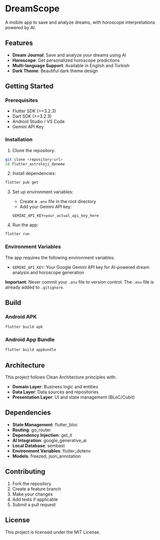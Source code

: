 # DreamScope

A mobile app to save and analyze dreams, with horoscope interpretations powered by AI.

## Features

- **Dream Journal**: Save and analyze your dreams using AI
- **Horoscope**: Get personalized horoscope predictions
- **Multi-language Support**: Available in English and Turkish
- **Dark Theme**: Beautiful dark theme design

## Getting Started

### Prerequisites

- Flutter SDK (>=3.2.3)
- Dart SDK (>=3.2.3)
- Android Studio / VS Code
- Gemini API Key

### Installation

1. Clone the repository:
```bash
git clone <repository-url>
cd flutter_astroloji_deneme
```

2. Install dependencies:
```bash
flutter pub get
```

3. Set up environment variables:
   - Create a `.env` file in the root directory
   - Add your Gemini API key:
   ```
   GEMINI_API_KEY=your_actual_api_key_here
   ```

4. Run the app:
```bash
flutter run
```

### Environment Variables

The app requires the following environment variables:

- `GEMINI_API_KEY`: Your Google Gemini API key for AI-powered dream analysis and horoscope generation

**Important**: Never commit your `.env` file to version control. The `.env` file is already added to `.gitignore`.

## Build

### Android APK
```bash
flutter build apk
```

### Android App Bundle
```bash
flutter build appbundle
```

## Architecture

This project follows Clean Architecture principles with:

- **Domain Layer**: Business logic and entities
- **Data Layer**: Data sources and repositories
- **Presentation Layer**: UI and state management (BLoC/Cubit)

## Dependencies

- **State Management**: flutter_bloc
- **Routing**: go_router
- **Dependency Injection**: get_it
- **AI Integration**: google_generative_ai
- **Local Database**: sembast
- **Environment Variables**: flutter_dotenv
- **Models**: freezed, json_annotation

## Contributing

1. Fork the repository
2. Create a feature branch
3. Make your changes
4. Add tests if applicable
5. Submit a pull request

## License

This project is licensed under the MIT License.
